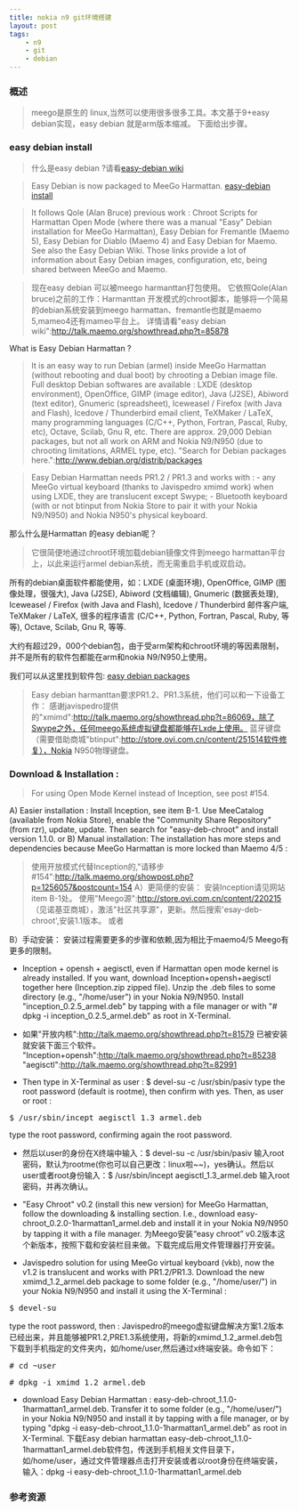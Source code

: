 ```yaml
---
title: nokia n9 git环境搭建
layout: post  
tags:
    - n9
    - git
    - debian
---
```


<script language="javascript" src="/syntaxhighlighter/scripts/shBrushXml.js"></script>
<script language="javascript" src="/syntaxhighlighter/scripts/shBrushPowerShell.js"></script>

### 概述
>meego是原生的 linux,当然可以使用很多很多工具。本文基于9+easy debian实现，easy debian 就是arm版本缩减。
下面给出步骤。

### easy debian install

>什么是easy debian ?请看[easy-debian wiki](http://wiki.maemo.org/Easy_Debian)

> Easy Debian is now packaged to MeeGo Harmattan. 
[easy-debian install](http://talk.maemo.org/showthread.php?t=85878)

>  It follows Qole (Alan Bruce) previous work : Chroot Scripts for Harmattan Open Mode (where there was a manual "Easy" Debian installation for MeeGo Harmattan), Easy Debian for Fremantle (Maemo 5), Easy Debian for Diablo (Maemo 4) and Easy Debian for Maemo. 
See also the Easy Debian Wiki. 
Those links provide a lot of information about Easy Debian images, configuration, etc, being shared between MeeGo and Maemo.

>现在easy debian 可以被meego harmanttan打包使用。
它依照Qole(Alan bruce)之前的工作：Harmanttan 开发模式的chroot脚本，能够将一个简易的debian系统安装到meego harmattan、fremantle也就是maemo 5,mameo4还有mameo平台上。
详情请看"easy debian wiki":http://talk.maemo.org/showthread.php?t=85878


What is Easy Debian Harmattan ?

> It is an easy way to run Debian (armel) inside MeeGo Harmattan (without rebooting and dual boot) by chrooting a Debian image file. Full desktop Debian softwares are available : LXDE (desktop environment), OpenOffice, GIMP (image editor), Java (J2SE), Abiword (text editor), Gnumeric (spreadsheet), Iceweasel / Firefox (with Java and Flash), Icedove / Thunderbird email client, TeXMaker / LaTeX, many programming languages (C/C++, Python, Fortran, Pascal, Ruby, etc), Octave, Scilab, Gnu R, etc. There are approx. 29,000 Debian packages, but not all work on ARM and Nokia N9/N950 (due to chrooting limitations, ARMEL type, etc). "Search for Debian packages here.":http://www.debian.org/distrib/packages

> Easy Debian Harmattan needs PR1.2 / PR1.3 and works with :
    - any MeeGo virtual keyboard (thanks to Javispedro xmimd work) when using LXDE, they are translucent except Swype; 
    - Bluetooth keyboard (with or not btinput from Nokia Store to pair it with your Nokia N9/N950) and Nokia N950's physical keyboard.

那么什么是Harmattan 的easy debian呢？


> 它很简便地通过chroot环境加载debian镜像文件到meego harmattan平台上，以此来运行armel debian系统，而无需重启手机或双启动。

所有的debian桌面软件都能使用，如：LXDE (桌面环境), OpenOffice, GIMP (图像处理，很强大), Java (J2SE), Abiword (文档编辑), Gnumeric (数据表处理), Iceweasel / Firefox (with Java and Flash), Icedove / Thunderbird 邮件客户端, TeXMaker / LaTeX, 很多的程序语言 (C/C++, Python, Fortran, Pascal, Ruby, 等等), Octave, Scilab, Gnu R, 等等.

大约有超过29，000个debian包，由于受arm架构和chroot环境的等因素限制，并不是所有的软件包都能在arm和nokia N9/N950上使用。

我们可以从这里找到软件包:
  [easy debian packages](http://www.debian.org/distrib/packages)

> Easy debian harmanttan要求PR1.2、PR1.3系统，他们可以和一下设备工作：
感谢javispedro提供的"xmimd":http://talk.maemo.org/showthread.php?t=86069，除了Swype之外，任何meego系统虚拟键盘都能够在Lxde上使用。
蓝牙键盘（需要借助商城"btinput":http://store.ovi.com.cn/content/251514软件修复），Nokia N950物理键盘。


###  Download & Installation :


>For using Open Mode Kernel instead of Inception, see post #154.

A) Easier installation :
Install Inception, see item B-1.
Use MeeCatalog (available from Nokia Store), enable the "Community Share Repository" (from rzr), update, update. Then search for "easy-deb-chroot" and install version 1.1.0.
or 
B) Manual installation:
The installation has more steps and dependencies because MeeGo Harmattan is more locked than Maemo 4/5 :

> 使用开放模式代替Inception的,"请移步#154":http://talk.maemo.org/showpost.php?p=1256057&postcount=154
A）更简便的安装：
安装Inception请见网站item B-1处。
使用"Meego源":http://store.ovi.com.cn/content/220215 
（见诺基亚商城），激活"社区共享源"，更新。然后搜索'esay-deb-chroot',安装1.1版本。
或者
 
  B）手动安装：
安装过程需要更多的步骤和依赖,因为相比于maemo4/5 Meego有更多的限制。

*  Inception + opensh + aegisctl, even if Harmattan open mode kernel is already installed. 
If you want, download Inception+opensh+aegisctl together here (Inception.zip zipped file).
Unzip the .deb files to some directory (e.g., "/home/user") in your Nokia N9/N950.
Install "inception_0.2.5_armel.deb" by tapping with a file manager or with "# dpkg -i inception_0.2.5_armel.deb" as root in X-Terminal.

*  如果"开放内核":http://talk.maemo.org/showthread.php?t=81579 已被安装就安装下面三个软件。
"Inception+opensh":http://talk.maemo.org/showthread.php?t=85238
"aegisctl":http://talk.maemo.org/showthread.php?t=82991

*   Then type in X-Terminal as user :
$ devel-su -c /usr/sbin/pasiv
type the root password (default is rootme), then confirm with yes. Then, as user or root :
<pre>$ /usr/sbin/incept aegisctl_1.3_armel.deb</pre>
type the root password,
confirming again the root password.

*  然后以user的身份在X终端中输入：$ devel-su -c /usr/sbin/pasiv
输入root密码，默认为rootme(你也可以自己更改：linux啦~~)，yes确认。然后以user或者root身份输入：$ /usr/sbin/incept aegisctl_1.3_armel.deb
输入root密码，并再次确认。


*   "Easy Chroot" v0.2 (install this new version) for MeeGo Harmattan, follow the downloading & installing section. I.e., download easy-chroot_0.2.0-1harmattan1_armel.deb and install it in your Nokia N9/N950 by tapping it with a file manager.
为Meego安装“easy chroot” v0.2版本这个新版本，按照下载和安装栏目来做。下载完成后用文件管理器打开安装。


*  Javispedro solution for using MeeGo virtual keyboard (vkb), now the v1.2 is translucent and works with PR1.2/PR1.3. Download the new xmimd_1.2_armel.deb package to some folder (e.g., "/home/user/") in your Nokia N9/N950 and install it using the X-Terminal :
<pre>$ devel-su</pre>
type the root password, then :
Javispedro的meego虚拟键盘解决方案1.2版本已经出来，并且能够被PR1.2,PRE1.3系统使用，将新的xmimd_1.2_armel.deb包下载到手机指定的文件夹内，如/home/user,然后通过x终端安装。命令如下：

<pre># cd ~user</pre>
<pre># dpkg -i xmimd_1.2_armel.deb</pre>


*  download Easy Debian Harmattan : easy-deb-chroot_1.1.0-1harmattan1_armel.deb. Transfer it to some folder (e.g., "/home/user/") in your Nokia N9/N950 and install it by tapping with a file manager, or by typing "dpkg -i easy-deb-chroot_1.1.0-1harmattan1_armel.deb" as root in X-Terminal.
下载Easy debian harmattan  easy-deb-chroot_1.1.0-1harmattan1_armel.deb软件包，传送到手机相关文件目录下，如/home/user，通过文件管理器点击打开安装或者以root身份在终端安装，输入：dpkg -i easy-deb-chroot_1.1.0-1harmattan1_armel.deb

### 参考资源
